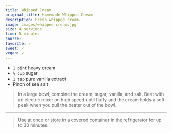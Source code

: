 ```yaml
---
title: Whipped Cream
original_title: Homemade Whipped Cream
description: Fresh whipped cream.
image: images/whipped-cream.jpg
size: 4 servings
time: 5 minutes
source:
favorite: ✓
sweet: ✓
vegan: ✓
---
```


* `1 pint` heavy cream
* `¼ cup` sugar
* `1 tsp` pure vanilla extract
* Pinch of sea salt

> In a large bowl, combine the cream, sugar, vanilla, and salt. Beat with an electric mixer on high speed until fluffy and the cream holds a soft peak when you pull the beater out of the bowl.

---

> Use at once or store in a covered container in the refrigerator for up to 30 minutes.
